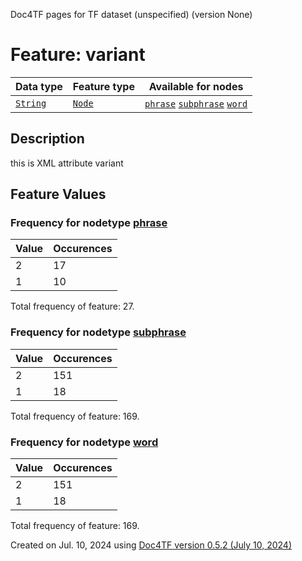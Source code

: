 Doc4TF pages for TF dataset (unspecified) (version None)
# Feature: variant
Data type|Feature type|Available for nodes
---|---|---
[`String`](featuresbydatatype.md#string)|[`Node`](featuresbytype.md#node)| [`phrase`](featuresbynodetype.md#phrase)  [`subphrase`](featuresbynodetype.md#subphrase)  [`word`](featuresbynodetype.md#word) 
## Description
this is XML attribute variant
## Feature Values
### Frequency for nodetype [phrase](featuresbynodetype.md#phrase)
Value|Occurences
---|---
2|17
1|10

Total frequency of feature: 27.
 ### Frequency for nodetype [subphrase](featuresbynodetype.md#subphrase)
Value|Occurences
---|---
2|151
1|18

Total frequency of feature: 169.
 ### Frequency for nodetype [word](featuresbynodetype.md#word)
Value|Occurences
---|---
2|151
1|18

Total frequency of feature: 169.
  

Created on Jul. 10, 2024 using [Doc4TF version 0.5.2 (July 10, 2024)](https://github.com/tonyjurg/Doc4TF/blob/main/CreateFeatureDoc.ipynb) 